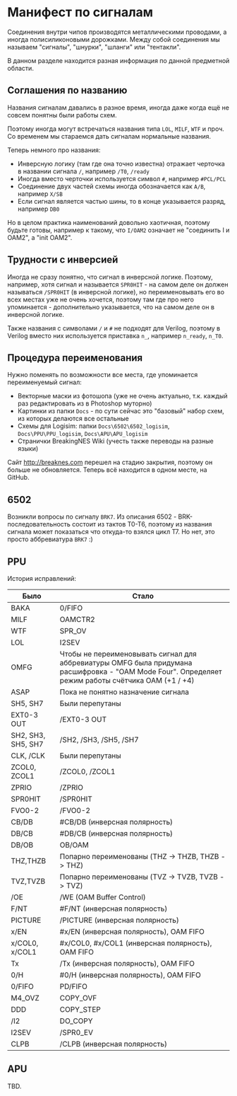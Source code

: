 # Манифест по сигналам

Соединения внутри чипов производятся металлическими проводами, а иногда полисиликоновыми дорожками. Между собой соединения мы называем "сигналы", "шнурки", "шланги" или "тентакли".

В данном разделе находится разная информация по данной предметной области.

## Соглашения по названию

Названия сигналам давались в разное время, иногда даже когда ещё не совсем понятны были работы схем.

Поэтому иногда могут встречаться названия типа `LOL`, `MILF`, `WTF` и проч. Со временем мы стараемся дать сигналам нормальные названия.

Теперь немного про названия:
- Инверсную логику (там где она точно известна) отражает черточка в названии сигнала `/`, например `/T0`, `/ready`
- Иногда вместо черточки используется символ `#`, например `#PCL/PCL`
- Соединение двух частей схемы иногда обозначается как `A/B`, например `X/SB`
- Если сигнал является частью шины, то в конце указывается разряд, например `DB0`

Но в целом практика наименований довольно хаотичная, поэтому будьте готовы, например к такому, что `I/OAM2` означает не "соединить I и OAM2", а "init OAM2".

## Трудности с инверсией

Иногда не сразу понятно, что сигнал в инверсной логике. Поэтому, например, хотя сигнал и называется `SPR0HIT` - на самом деле он должен называться `/SPR0HIT` (в инверсной логике), но переименовывать его во всех местах уже не очень хочется, поэтому там где про него упоминается - дополнительно указывается, что на самом деле он в инверсной логике.

Также названия с символами `/` и `#` не подходят для Verilog, поэтому в Verilog вместо них используется приставка `n_`, например `n_ready`, `n_T0`.

## Процедура переименования

Нужно поменять по возможности все места, где упоминается переименуемый сигнал:

- Векторные маски из фотошопа (уже не очень актуально, т.к. каждый раз редактировать из в Photoshop муторно)
- Картинки из папки `Docs` - по сути сейчас это "базовый" набор схем, из которых делаются все остальные
- Схемы для Logisim: папки `Docs\6502\6502_logisim`, `Docs\PPU\PPU_logisim`, `Docs\APU\APU_logisim`
- Странички BreakingNES Wiki (учесть также переводы на разные языки)

Сайт http://breaknes.com перешел на стадию закрытия, поэтому он больше не обновляется. Теперь всё находится в одном месте, на GitHub.

## 6502

Возникли вопросы по сигналу `BRK7`. Из описания 6502 - BRK-последовательность состоит из тактов T0-T6, поэтому из названия сигнала может показаться что откуда-то взялся цикл T7. Но нет, это просто аббревиатура `BRK7` :)

## PPU

История исправлений:

|Было|Стало|
|---|---|
|BAKA|0/FIFO|
|MILF|OAMCTR2|
|WTF|SPR_OV|
|LOL|I2SEV|
|OMFG|Чтобы не переименовывать сигнал для аббревиатуры OMFG была придумана расшифровка - "OAM Mode Four". Определяет режим работы счётчика OAM (+1 / +4)|
|ASAP|Пока не понятно назначение сигнала|
|SH5, SH7|Были перепутаны|
|EXT0-3 OUT|/EXT0-3 OUT|
|SH2, SH3, SH5, SH7|/SH2, /SH3, /SH5, /SH7|
|CLK, /CLK|Были перепутаны|
|ZCOL0, ZCOL1|/ZCOL0, /ZCOL1|
|ZPRIO|/ZPRIO|
|SPR0HIT|/SPR0HIT|
|FVO0-2|/FVO0-2|
|CB/DB|#CB/DB (инверсная полярность)|
|DB/CB|#DB/CB (инверсная полярность)|
|DB/OB|OB/OAM|
|THZ,THZB|Попарно переименованы (THZ -> THZB, THZB -> THZ)|
|TVZ,TVZB|Попарно переименованы (TVZ -> TVZB, TVZB -> TVZ)|
|/OE|/WE (OAM Buffer Control)|
|F/NT|#F/NT (инверсная полярность)|
|PICTURE|/PICTURE (инверсная полярность)|
|x/EN|#x/EN (инверсная полярность), OAM FIFO|
|x/COL0, x/COL1|#x/COL0, #x/COL1 (инверсная полярность), OAM FIFO|
|Tx|/Tx (инверсная полярность), OAM FIFO|
|0/H|#0/H (инверсная полярность), OAM FIFO|
|0/FIFO|PD/FIFO|
|M4_OVZ|COPY_OVF|
|DDD|COPY_STEP|
|/I2|DO_COPY|
|I2SEV|/SPR0_EV|
|CLPB|/CLPB (инверсная полярность)|

## APU

TBD.
